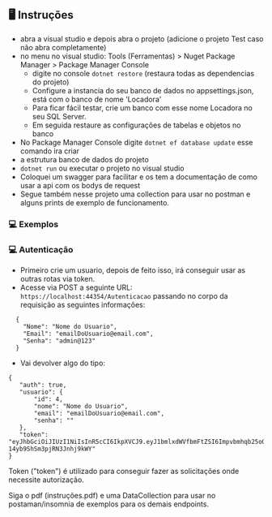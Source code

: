 ## 🖥 Instruções 

- abra a visual studio e depois abra o projeto (adicione o projeto Test caso não abra completamente) 
- no menu no visual studio: Tools (Ferramentas) > Nuget Package Manager > Package Manager Console
	- digite no console `dotnet restore` (restaura todas as dependencias do projeto)
	- Configure a instancia do seu banco de dados  no appsettings.json, está com o banco de nome 'Locadora'
	- Para ficar fácil testar, crie um banco com esse nome Locadora no seu SQL Server.
	- Em seguida restaure as configurações de tabelas e objetos no banco
- No Package Manager Console digite `dotnet ef database update` esse comando ira criar 
- a estrutura banco de dados do projeto
- `dotnet run` ou executar o projeto no visual studio
- Coloquei um swagger para facilitar e os tem a documentação de como usar a api com os bodys de request
- Segue também nesse projeto uma collection para usar no postman e alguns prints de exemplo de funcionamento.

### 💻 Exemplos

### 💻 Autenticação

- Primeiro crie um usuario, depois de feito isso, irá conseguir usar as outras rotas via token.
- Acesse via POST a seguinte URL: `https://localhost:44354/Autenticacao` passando no corpo da requisição as seguintes informações:

```
  {
    "Nome": "Nome do Usuario",
    "Email": "emailDoUsuario@email.com",
    "Senha": "admin@123"
  }
  ```
  
- Vai devolver algo do tipo:
 
 ```
 {
    "auth": true,
    "usuario": {
        "id": 4,
        "nome": "Nome do Usuario",
        "email": "emailDoUsuario@email.com",
        "senha": ""
    },
    "token": "eyJhbGciOiJIUzI1NiIsInR5cCI6IkpXVCJ9.eyJ1bmlxdWVfbmFtZSI6Impvbmhqb25oQGFkbWluLmNvbSIsIm5iZiI6MTcwNjEyMTIyMCwiZXhwIjoxNzA2MTI4NDIwLCJpYXQiOjE3MDYxMjEyMjB9.NjwFRidi0WG8hIMNBcG-14yb9ShSm3pjRN3Jnhj9kWY"
}
```

 Token ("token") é utilizado para conseguir fazer as solicitações onde necessite autorização.
 
 Siga o pdf (instruções.pdf) e uma DataCollection para usar no postaman/insomnia de exemplos para os demais endpoints.
 